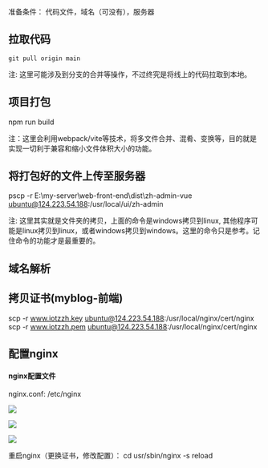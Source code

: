 准备条件：
代码文件，域名（可没有），服务器

## 拉取代码
```
git pull origin main
```
注: 这里可能涉及到分支的合并等操作，不过终究是将线上的代码拉取到本地。

## 项目打包
npm run build

注：这里会利用webpack/vite等技术，将多文件合并、混肴、变换等，目的就是实现一切利于兼容和缩小文件体积大小的功能。

## 将打包好的文件上传至服务器
pscp -r E:\my-server\web-front-end\dist\zh-admin-vue ubuntu@124.223.54.188:/usr/local/ui/zh-admin

注: 这里其实就是文件夹的拷贝，上面的命令是windows拷贝到linux, 其他程序可能是linux拷贝到linux，或者windows拷贝到windows。这里的命令只是参考。记住命令的功能才是最重要的。

## 域名解析

## 拷贝证书(myblog-前端)
scp -r www.iotzzh.key ubuntu@124.223.54.188:/usr/local/nginx/cert/nginx
scp -r www.iotzzh.pem ubuntu@124.223.54.188:/usr/local/nginx/cert/nginx

## 配置nginx
#### nginx配置文件
nginx.conf: /etc/nginx

![](https://upload-images.jianshu.io/upload_images/2789632-ddd8f8f4f73856ca.png?imageMogr2/auto-orient/strip%7CimageView2/2/w/1240)

![](https://upload-images.jianshu.io/upload_images/2789632-07b073b69bb9588e.png?imageMogr2/auto-orient/strip%7CimageView2/2/w/1240)

![](https://upload-images.jianshu.io/upload_images/2789632-9c6cc749c291627e.png?imageMogr2/auto-orient/strip%7CimageView2/2/w/1240)

重启nginx（更换证书，修改配置）：
cd usr/sbin/nginx -s reload